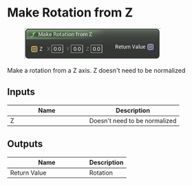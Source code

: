 # Make Rotation from Z

<div align="left" data-full-width="false">

<figure><img src="../../../../.gitbook/assets/Make_Rotation_from_Z.png" alt=""><figcaption></figcaption></figure>

</div>

Make a rotation from a Z axis. Z doesn't need to be normalized

## Inputs

<table><thead><tr><th width="170">Name</th><th>Description</th></tr></thead><tbody><tr><td>Z</td><td>Doesn't need to be normalized</td></tr></tbody></table>

## Outputs

<table><thead><tr><th width="170">Name</th><th>Description</th></tr></thead><tbody><tr><td>Return Value</td><td>Rotation</td></tr></tbody></table>
